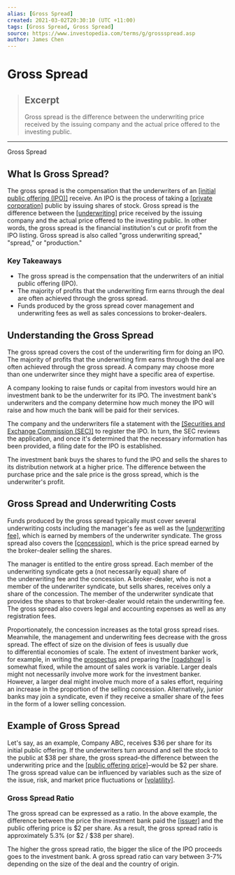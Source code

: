 ```yaml
---
alias: [Gross Spread]
created: 2021-03-02T20:30:10 (UTC +11:00)
tags: [Gross Spread, Gross Spread]
source: https://www.investopedia.com/terms/g/grossspread.asp
author: James Chen
---
```


# Gross Spread

> ## Excerpt
> Gross spread is the difference between the underwriting price received by the issuing company and the actual price offered to the investing public.

---

Gross Spread
## What Is Gross Spread?

The gross spread is the compensation that the underwriters of an [[initial public offering (IPO)]](https://www.investopedia.com/terms/i/ipo.asp) receive. An IPO is the process of taking a [[private corporation]](https://www.investopedia.com/terms/p/privatecompany.asp) public by issuing shares of stock. Gross spread is the difference between the [[underwriting]](https://www.investopedia.com/terms/u/underwriting.asp) price received by the issuing company and the actual price offered to the investing public. In other words, the gross spread is the financial institution's cut or profit from the IPO listing. Gross spread is also called "gross underwriting spread," "spread," or "production."

### Key Takeaways

-   The gross spread is the compensation that the underwriters of an initial public offering (IPO).
-   The majority of profits that the underwriting firm earns through the deal are often achieved through the gross spread.
-   Funds produced by the gross spread cover management and underwriting fees as well as sales concessions to broker-dealers.

## Understanding the Gross Spread

The gross spread covers the cost of the underwriting firm for doing an IPO. The majority of profits that the underwriting firm earns through the deal are often achieved through the gross spread. A company may choose more than one underwriter since they might have a specific area of expertise.

A company looking to raise funds or capital from investors would hire an investment bank to be the underwriter for its IPO. The investment bank's underwriters and the company determine how much money the IPO will raise and how much the bank will be paid for their services.

The company and the underwriters file a statement with the [[Securities and Exchange Commission (SEC)]](https://www.investopedia.com/terms/s/sec.asp) to register the IPO. In turn, the SEC reviews the application, and once it's determined that the necessary information has been provided, a filing date for the IPO is established.

The investment bank buys the shares to fund the IPO and sells the shares to its distribution network at a higher price. The difference between the purchase price and the sale price is the gross spread, which is the underwriter's profit.

## Gross Spread and Underwriting Costs

Funds produced by the gross spread typically must cover several underwriting costs including the manager's fee as well as the [[underwriting fee]](https://www.investopedia.com/terms/u/underwriting-fees.asp), which is earned by members of the underwriter syndicate. The gross spread also covers the [[concession]](https://www.investopedia.com/terms/c/concession.asp), which is the price spread earned by the broker-dealer selling the shares.

The manager is entitled to the entire gross spread. Each member of the underwriting syndicate gets a (not necessarily equal) share of the underwriting fee and the concession. A broker-dealer, who is not a member of the underwriter syndicate, but sells shares, receives only a share of the concession. The member of the underwriter syndicate that provides the shares to that broker-dealer would retain the underwriting fee. The gross spread also covers legal and accounting expenses as well as any registration fees.

Proportionately, the concession increases as the total gross spread rises. Meanwhile, the management and underwriting fees decrease with the gross spread. The effect of size on the division of fees is usually due to differential economies of scale. The extent of investment banker work, for example, in writing the [prospectus](https://www.investopedia.com/terms/p/prospectus.asp) and preparing the [[roadshow]](https://www.investopedia.com/terms/r/roadshow.asp) is somewhat fixed, while the amount of sales work is variable. Larger deals might not necessarily involve more work for the investment banker. However, a larger deal might involve much more of a sales effort, requiring an increase in the proportion of the selling concession. Alternatively, junior banks may join a syndicate, even if they receive a smaller share of the fees in the form of a lower selling concession.

## Example of Gross Spread

Let's say, as an example, Company ABC, receives $36 per share for its initial public offering. If the underwriters turn around and sell the stock to the public at $38 per share, the gross spread–the difference between the underwriting price and the [[public offering price]](https://www.investopedia.com/terms/p/publicofferingprice.asp)–would be $2 per share. The gross spread value can be influenced by variables such as the size of the issue, risk, and market price fluctuations or [[volatility]](https://www.investopedia.com/terms/v/volatility.asp).

### Gross Spread Ratio

The gross spread can be expressed as a ratio. In the above example, the difference between the price the investment bank paid the [[issuer]](https://www.investopedia.com/terms/i/issuer.asp) and the public offering price is $2 per share. As a result, the gross spread ratio is approximately 5.3% (or $2 / $38 per share).

The higher the gross spread ratio, the bigger the slice of the IPO proceeds goes to the investment bank. A gross spread ratio can vary between 3-7% depending on the size of the deal and the country of origin.

